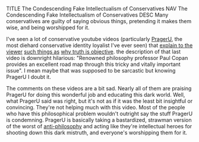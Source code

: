 TITLE The Condescending Fake Intellectualism of Conservatives
NAV The Condescending Fake Intellectualism of Conservatives
DESC Many conservatives are guilty of saying obvious things, pretending it makes them wise, and being worshipped for it.

I've seen a lot of conservative youtube videos (particularly [PragerU](https://www.youtube.com/user/PragerUniversity), the most diehard conservative identity loyalist I've ever seen) that [explain to the viewer](https://www.youtube.com/watch?v=Rgd5fe3jPQA) [such things as](https://www.youtube.com/watch?v=fxcCNtnne3Q) [why truth is objective](https://www.youtube.com/watch?v=pMzhzqoQh8c). <span class="note">the description of that last video is downright hilarious: "Renowned philosophy professor Paul Copan provides an excellent road map through this tricky and vitally important issue". I mean maybe that was supposed to be sarcastic but knowing PragerU I doubt it.</span>

The comments on these videos are a bit sad. Nearly all of them are praising PragerU for doing this wonderful job and educating this dark world. Well, what PragerU said was right, but it's not as if it was the least bit insightful or convincing. They're not helping much with this video. Most of the people who have this philosophical problem wouldn't outright say the stuff PragerU is condemning. PragerU is basically taking a bastardized, strawman version of the worst of [anti-philosophy](/argument/philosophy) and acting like they're intellectual heroes for shooting down this dark mistruth, and everyone's worshipping them for it.
